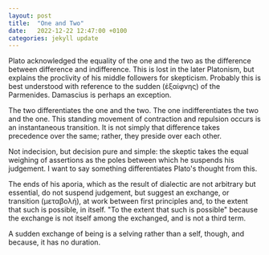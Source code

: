 ```yaml
---
layout: post
title:  "One and Two"
date:   2022-12-22 12:47:00 +0100
categories: jekyll update
---
```


Plato acknowledged the equality of the one and the two as the difference between difference and indifference. This is lost in the later Platonism, but explains the proclivity of his middle followers for skepticism. Probably this is best understood with reference to the sudden (ἐξαίφνης) of the Parmenides. Damascius is perhaps an exception.

The two differentiates the one and the two. The one indifferentiates the two and the one. This standing movement of contraction and repulsion occurs is an instantaneous transition. It is not simply that difference takes precedence over the same; rather, they preside over each other.

Not indecision, but decision pure and simple: the skeptic takes the equal weighing of assertions as the poles between which he suspends his judgement. I want to say something differentiates Plato's thought from this.

The ends of his aporia, which as the result of dialectic are not arbitrary but essential, do not suspend judgement, but suggest an exchange, or transition (μεταβολή), at work between first principles and, to the extent that such is possible, in itself. "To the extent that such is possible" because the exchange is not itself among the exchanged, and is not a third term. 

A sudden exchange of being is a selving rather than a self, though, and because, it has no duration.






